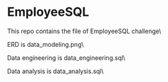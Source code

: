 # EmployeeSQL
This repo contains the file of EmployeeSQL challenge\

ERD is data_modeling.png\

Data engineering is data_engineering.sql\

Data analysis is data_analysis.sql\

